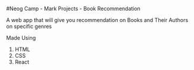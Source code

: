 #Neog Camp - Mark Projects - Book Recommendation

A web app that will give you recommendation on Books and Their Authors on specific genres

Made Using
1. HTML
2. CSS
3. React
